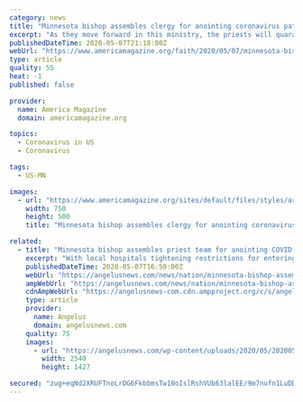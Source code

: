 ```yaml
---
category: news
title: "Minnesota bishop assembles clergy for anointing coronavirus patients"
excerpt: "As they move forward in this ministry, the priests will quarantine themselves, either alone or with other priests on the team, and will pull back from parish ministry. In some cases, they will temporarily change residences."
publishedDateTime: 2020-05-07T21:18:00Z
webUrl: "https://www.americamagazine.org/faith/2020/05/07/minnesota-bishop-assembles-clergy-anointing-coronavirus-patients"
type: article
quality: 55
heat: -1
published: false

provider:
  name: America Magazine
  domain: americamagazine.org

topics:
  - Coronavirus in US
  - Coronavirus

tags:
  - US-MN

images:
  - url: "https://www.americamagazine.org/sites/default/files/styles/article_image_750_x_503_/public/main_image/20200507T1027-659-CNS-COVID-MINISTRIES-PRIESTS_800.jpg.png?itok=tCGFd_ii"
    width: 750
    height: 500
    title: "Minnesota bishop assembles clergy for anointing coronavirus patients"

related:
  - title: "Minnesota bishop assembles priest team for anointing COVID-19 patients"
    excerpt: "With local hospitals tightening restrictions for entering the rooms of patients with COVID-19, Auxiliary Bishop Andrew H. Cozzens of St. Paul and Minneapolis is addressing an important pastoral need -- administering the sacrament of the anointing of the sick to those suffering from the illness who are in danger of dying."
    publishedDateTime: 2020-05-07T16:50:00Z
    webUrl: "https://angelusnews.com/news/nation/minnesota-bishop-assembles-priest-team-for-anointing-covid-19-patients/"
    ampWebUrl: "https://angelusnews.com/news/nation/minnesota-bishop-assembles-priest-team-for-anointing-covid-19-patients/amp/"
    cdnAmpWebUrl: "https://angelusnews-com.cdn.ampproject.org/c/s/angelusnews.com/news/nation/minnesota-bishop-assembles-priest-team-for-anointing-covid-19-patients/amp/"
    type: article
    provider:
      name: Angelus
      domain: angelusnews.com
    quality: 75
    images:
      - url: "https://angelusnews.com/wp-content/uploads/2020/05/20200507T1027-659-CNS-COVID-MINISTRIES-PRIESTS-scaled-e1588869322619.jpg"
        width: 2540
        height: 1427

secured: "zug+eqNd2XRUFTnoLrDG6FkbbmsTw10oIslRshVUb63lalEE/9m7nufn1LuDDwBBegw+IGW2r9klLNU9AXmd4c61ZN2L+7GUjYr6kT7KPvVCL+PYgfsbWXnFO+sHrxoH6tETNlzasJtFBFdaySNGXLUnD2ONSu34f5DtDaHk8k33a4MCIKfRjvl2SWtJAncVvDqJ2VPDTwe+D5m6QudxqDkpigVXotUlhUwcvb6JwKi0WIV6SnTqvDuZ2WftmVRv8WN2Ax/JLqOuk0weVsHXW6Z/PcXVC0YmSsUoMCQ2gWnLTgXIXGkk25ObW914V7Vjp8kbSJBebAxgoxFDeBetAGt3t0heT+uNtE3i4yG/sDPDgqm0txSJsKC0nbi2vXZHsHkq9EJpUxiLr99Fo1+UKjqlqO712OX50hwZri3m94O+5g/T4FuxPxgMUXjGd2tkgqc3ImvNKIfQvWAS2Tm6rqiBdq2Czl5mXMLXGB7fKGI=;B8ihmH/g1vzHiC8M47KUwQ=="
---
```


